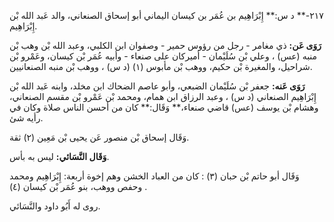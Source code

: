 ٢١٧-** د س:** إِبْرَاهِيم بن عُمَر بن كيسان اليماني أبو إسحاق الصنعاني، والد عَبد الله بْن إِبْرَاهِيم.

**رَوَى عَن:** ذي مغامر - رجل من رؤوس حمير - وصفوان ابن الكلبي، وعبد الله بْن وهب بْن منبه (عس) ، وعلي بْن سُلَيْمان - أميركان على صنعاء - وأبيه عُمَر بْن كيسان، وعَمْرو بْن شراحيل، والمغيرة بْن حكيم، ووهب بْن مأبوس (١) (د س) ، ووهب بْن منبه الصنعانيين.

**رَوَى عَنه:** جعفر بْن سُلَيْمان الضبعي، وأبو عاصم الضحاك ابن مخلد، وابنه عَبد الله بْن إِبْرَاهِيم الصنعاني (د س) ، وعبد الرزاق ابن همام، ومحمد بْن عَمْرو بْن مقسم الصنعاني، وهشام بْن يوسف (عس) قاضي صنعاء،** وَقَال:** كان من أحسن الناس صلاة وكان في رأيه شئ.

وَقَال إسحاق بْن منصور عَن يحيى بْن مَعِين (٢) ثقة.

**وَقَال النَّسَائي:** ليس به بأس.

وَقَال أبو حاتم بْن حبان (٣) : كان من العباد الخشن وهم إخوة أربعة: إِبْرَاهِيم ومحمد وحفص ووهب، بنو عُمَر بْن كيسان (٤) .

روى له أَبُو داود والنَّسَائي.